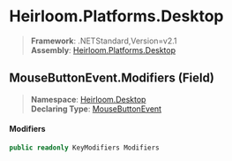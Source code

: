 # Heirloom.Platforms.Desktop

> **Framework**: .NETStandard,Version=v2.1  
> **Assembly**: [Heirloom.Platforms.Desktop][0]

## MouseButtonEvent.Modifiers (Field)

> **Namespace**: [Heirloom.Desktop][0]  
> **Declaring Type**: [MouseButtonEvent][1]

#### Modifiers

```cs
public readonly KeyModifiers Modifiers
```

[0]: ../../../Heirloom.Platforms.Desktop.md
[1]: ../MouseButtonEvent.md
